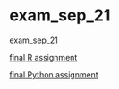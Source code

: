 # exam_sep_21
exam_sep_21

[final R assignment](https://github.com/c4milla/exam_sep_21/blob/master/exam_2_student-Copy1.ipynb)

[final Python assignment]()
